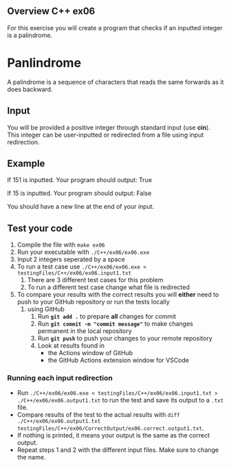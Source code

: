 ## Overview C++ ex06

For this exercise you will create a program that checks if an inputted integer is a palindrome. 

# Panlindrome
A palindrome is a sequence of characters that reads the same forwards as it does backward. 

## Input
You will be provided a positive integer through standard input (use **cin**). This integer can be user-inputted or redirected from a file using input redirection. 

## Example
If  151 is inputted. Your program should output:
True

If 15 is inputted. Your program should output:
False

You should have a new line at the end of your input.

## Test your code
1. Compile the file with `make ex06` 
2. Run your executable with `./C++/ex06/ex06.exe`
3. Input 2 integers seperated by a space
4. To run a test case use `./C++/ex06/ex06.exe < testingFiles/C++/ex06/ex06.input1.txt`
    1. There are 3 different test cases for this problem 
    2. To run a different test case change what file is redirected
5. To compare your results with the correct results you will **either** need to push to your GitHub repository or run the tests locally
    1. using GitHub
        1. Run **`git add .`** to prepare **all** changes for commit
        2. Run **`git commit -m "commit message"`** to make changes permanent in the local repository
        3. Run **`git push`** to push your changes to your remote repository
        4. Look at results found in
            * the Actions window of GitHub
            * the GitHub Actions extension window for VSCode

### Running each input redirection
- Run `./C++/ex06/ex06.exe < testingFiles/C++/ex06/ex06.input1.txt > ./C++/ex06/ex06.output1.txt` to run the test and save its output to a `.txt` file.
- Compare results of the test to the actual results with `diff ./C++/ex06/ex06.output1.txt testingFiles/C++/ex06/CorrectOutput/ex06.correct.output1.txt`.
- If nothing is printed, it means your output is the same as the correct output.
- Repeat steps 1 and 2 with the different input files. Make sure to change the name.
